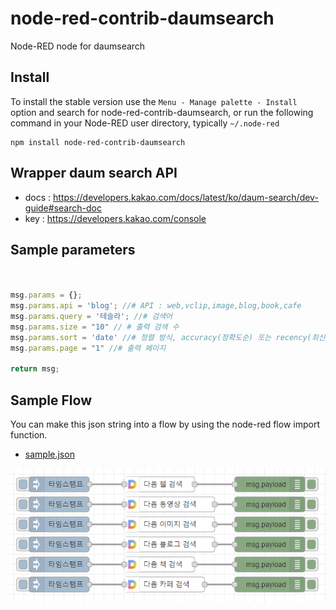 node-red-contrib-daumsearch
================

Node-RED node for daumsearch



## Install

To install the stable version use the `Menu - Manage palette - Install`
option and search for node-red-contrib-daumsearch, or run the following
command in your Node-RED user directory, typically `~/.node-red`

    npm install node-red-contrib-daumsearch

## Wrapper daum search  API  
- docs : https://developers.kakao.com/docs/latest/ko/daum-search/dev-guide#search-doc
- key : https://developers.kakao.com/console

## Sample parameters
```js


msg.params = {};
msg.params.api = 'blog'; //# API : web,vclip,image,blog,book,cafe 
msg.params.query = '테슬라'; //# 검색어
msg.params.size = "10" // # 출력 검색 수
msg.params.sort = 'date' //# 정렬 방식, accuracy(정확도순) 또는 recency(최신순), 기본 값 accuracy
msg.params.page = "1" //# 출력 페이지

return msg;

```

## Sample Flow
You can make this json string into a flow by using the node-red flow import function.

- [sample.json](examples/sample.json)

![alt](examples/sample.png)

